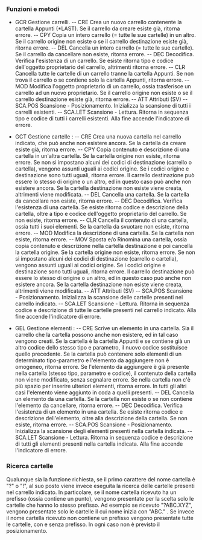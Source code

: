 ### Funzioni e metodi

- GCR Gestione carrelli.
-- CRE Crea un nuovo carrello contenente la cartella Appunti (*LAST). Se il carrello da creare esiste già, ritorna errore.
-- CPY Copia un intero carrello (= tutte le sue cartelle) in un altro. Se il carrello origine non esiste o se il carrello destinazione esiste già, ritorna errore.
-- DEL Cancella un intero carrello (= tutte le sue cartelle). Se il carrello da cancellare non esiste, ritorna errore.
-- DEC Decodifica. Verifica l'esistenza di un carrello. Se esiste ritorna tipo e codice dell'oggetto proprietario del carrello, altrimenti ritorna errore.
-- CLR Cancella tutte le cartelle di un carrello tranne la cartella Appunti. Se non trova il carrello o se contiene solo la cartella Appunti, ritorna errore.
-- MOD Modifica l'oggetto proprietario di un carrello, ossia trasferisce un carrello ad un nuovo proprietario. Se il carrello origine non esiste o se il carrello destinazione esiste già, ritorna errore.
-- ATT Attributi (SV)
-- SCA.POS Scansione - Posizionamento. Inizializza la scansione di tutti i carrelli esistenti.
-- SCA.LET  Scansione - Lettura. Ritorna in sequenza tipo e codice di tutti i carrelli esistenti. Alla fine accende l'indicatore di errore.

- GCT Gestione cartelle : 
-- CRE Crea una nuova cartella nel carrello indicato, che può anche non esistere ancora. Se la cartella da creare esiste già, ritorna errore.
-- CPY Copia contenuto e descrizione di una cartella in un'altra cartella. Se la cartella origine non esiste, ritorna errore.
Se non si impostano alcuni dei codici di destinazione (carrello o cartella), vengono assunti uguali ai codici origine. Se i codici origine e destinazione sono tutti uguali, ritorna errore.
Il carrello destinazione può essere lo stesso di origine o un altro, ed in questo caso può anche non esistere ancora.
Se la cartella destinazione non esiste viene creata, altrimenti viene modificata.
-- DEL Cancella una cartella. Se la cartella da cancellare non esiste, ritorna errore.
-- DEC Decodifica. Verifica l'esistenza di una cartella. Se esiste ritorna codice e descrizione della cartella, oltre a tipo e codice dell'oggetto proprietario del carrello. Se non esiste, ritorna errore.
-- CLR Cancella il contenuto di una cartella, ossia tutti i suoi elementi. Se la cartella da svuotare non esiste, ritorna errore.
-- MOD Modifica la descrizione di una cartella. Se la cartella non esiste, ritorna errore.
-- MOV Sposta e/o Rinomina una cartella, ossia copia contenuto e descrizione nella cartella destinazione e poi cancella la cartella origine. Se la cartella origine non esiste, ritorna errore.
Se non si impostano alcuni dei codici di destinazione (carrello o cartella), vengono assunti uguali ai codici origine. Se i codici origine e destinazione sono tutti uguali, ritorna errore.
Il carrello destinazione può essere lo stesso di origine o un altro, ed in questo caso può anche non esistere ancora.
Se la cartella destinazione non esiste viene creata, altrimenti viene modificata.
-- ATT Attributi (SV)
-- SCA.POS   Scansione - Posizionamento. Inizializza la scansione delle cartelle presenti nel carrello indicato.
-- SCA.LET   Scansione - Lettura. Ritorna in sequenza codice e descrizione di tutte le cartelle presenti nel carrello indicato. Alla fine accende l'indicatore di errore.

- GEL Gestione elementi : 
-- CRE Scrive un elemento in una cartella. Sia il carrello che la cartella possono anche non esistere, ed in tal caso vengono creati.
Se la cartella è la cartella Appunti e se contiene già un altro codice dello stesso tipo e parametro, il nuovo codice sostituisce quello precedente.
Se la cartella può contenere solo elementi di un determinato tipo-parametro e l'elemento da aggiungere non è omogeneo, ritorna errore.
Se l'elemento da aggiungere è già presente nella cartella (stesso tipo, parametro e codice), il contenuto della cartella non viene modificato, senza segnalare errore.
Se nella cartella non c'è più spazio per inserire ulteriori elementi, ritorna errore.
In tutti gli altri casi l'elemento viene aggiunto in coda a quelli presenti.
-- DEL  Cancella un elemento da una cartella. Se la cartella non esiste o se non contiene l'elemento da cancellare, ritorna errore.
-- DEC  Decodifica. Verifica l'esistenza di un elemento in una cartella. Se esiste ritorna codice e descrizione dell'elemento, oltre alla descrizione della cartella. Se non esiste, ritorna errore.
-- SCA.POS   Scansione - Posizionamento. Inizializza la scansione degli elementi presenti nella cartella indicata.
-- SCA.LET   Scansione - Lettura. Ritorna in sequenza codice e descrizione di tutti gli elementi presenti nella cartella indicata. Alla fine accende l'indicatore di errore.

### Ricerca cartelle
Qualunque sia la funzione richiesta, se il primo carattere del nome cartella è "?" o "!", al suo posto viene invece eseguita la ricerca delle cartelle presenti nel carrello indicato.
In particolare, se il nome cartella ricevuto ha un prefisso (ossia contiene un punto), vengono presentate per la scelta solo le cartelle che hanno lo stesso prefisso. Ad esempio se ricevuto "?ABC.XYZ", vengono presentate solo le cartelle il cui nome inizia con "ABC." .
Se invece il nome cartella ricevuto non contiene un prefisso vengono presentate tutte le cartelle, con e senza prefisso.
In ogni caso non è previsto il posizionamento.
